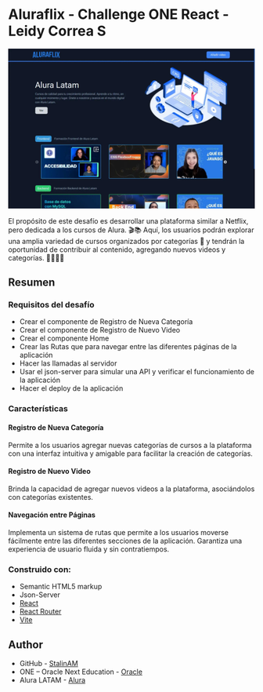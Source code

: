 # Aluraflix - Challenge ONE React - Leidy Correa S

![](./public/desktop.webp)

El propósito de este desafío es desarrollar una plataforma similar a Netflix, pero dedicada a los cursos de Alura. 🎬📚 Aquí, los usuarios podrán explorar una amplia variedad de cursos organizados por categorías 📂 y tendrán la oportunidad de contribuir al contenido, agregando nuevos videos y categorías. 🎥🆕👨🏻


## Resumen

### Requisitos del desafío

- Crear el componente de Registro de Nueva Categoría
- Crear el componente de Registro de Nuevo Video
- Crear el componente Home
- Crear las Rutas que para navegar entre las diferentes páginas de la aplicación
- Hacer las llamadas al servidor
- Usar el json-server para simular una API y verificar el funcionamiento de la aplicación
- Hacer el deploy de la aplicación

### Características

#### Registro de Nueva Categoría

Permite a los usuarios agregar nuevas categorías de cursos a la plataforma con una interfaz intuitiva y amigable para facilitar la creación de categorías.

#### Registro de Nuevo Video

Brinda la capacidad de agregar nuevos videos a la plataforma, asociándolos con categorías existentes.

#### Navegación entre Páginas

Implementa un sistema de rutas que permite a los usuarios moverse fácilmente entre las diferentes secciones de la aplicación.
Garantiza una experiencia de usuario fluida y sin contratiempos.


### Construido con:

- Semantic HTML5 markup
- Json-Server
- [React](https://react.dev/)
- [React Router](https://reactrouter.com/en/main)
- [Vite](https://vitejs.dev/)


## Author

- GitHub - [StalinAM](https://github.com/Lkiut)
- ONE – Oracle Next Education - [Oracle](https://www.oracle.com/lad/education/oracle-next-education/)
- Alura LATAM - [Alura](https://www.aluracursos.com/)
